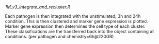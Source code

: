 *1M_v3_integrate_and_recluster.R*

Each pathogen is then integrated with the unstimulated, 3h and 24h condition. This is then clustered and marker gene expression is plotted. Marker gene expression then determines the cell type of each cluster. These classifications are the transferred back into the object containing all conditions. (per pathogen and chemistry=6h@220GB)
